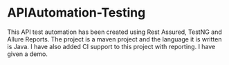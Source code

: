 # APIAutomation-Testing

This API test automation has been created using Rest Assured, TestNG and Allure Reports. The project is a maven project and the language it is written is Java. I have also added CI support to this project with reporting. I have given a demo.
